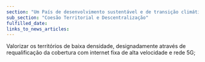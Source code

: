 ```yaml
---
section: "Um País de desenvolvimento sustentável e de transição climática"
sub_section: "Coesão Territorial e Descentralização"
fulfilled_date:
links_to_news_articles:
---
```


Valorizar os territórios de baixa densidade, designadamente através de requalificação da cobertura com internet fixa de alta velocidade e rede 5G;